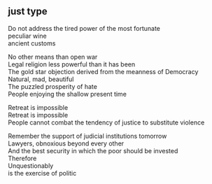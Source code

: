 ## just type
  
Do not address the tired power of the most fortunate  
peculiar wine  
ancient customs  

No other means than open war  
Legal religion less powerful than it has been  
The gold star objection derived from the meanness of Democracy  
Natural, mad, beautiful  
The puzzled prosperity of hate  
People enjoying the shallow present time  

Retreat is impossible  
Retreat is impossible  
People cannot combat the tendency of justice to substitute violence  

Remember the support of judicial institutions tomorrow  
Lawyers, obnoxious beyond every other  
And the best security in which the poor should be invested  
Therefore  
Unquestionably  
is the exercise of politic  
